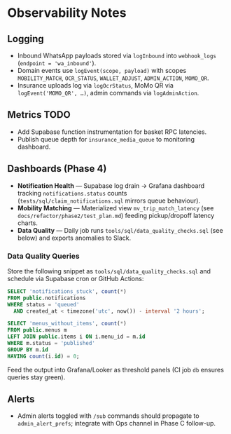 # Observability Notes

## Logging

- Inbound WhatsApp payloads stored via `logInbound` into `webhook_logs`
  (`endpoint = 'wa_inbound'`).
- Domain events use `logEvent(scope, payload)` with scopes `MOBILITY_MATCH`,
  `OCR_STATUS`, `WALLET_ADJUST`, `ADMIN_ACTION`, `MOMO_QR`.
- Insurance uploads log via `logOcrStatus`, MoMo QR via
  `logEvent('MOMO_QR', …)`, admin commands via `logAdminAction`.

## Metrics TODO

- Add Supabase function instrumentation for basket RPC latencies.
- Publish queue depth for `insurance_media_queue` to monitoring dashboard.

## Dashboards (Phase 4)

- **Notification Health** — Supabase log drain → Grafana dashboard tracking
  `notifications.status` counts (`tests/sql/claim_notifications.sql` mirrors
  queue behaviour).
- **Mobility Matching** — Materialized view `mv_trip_match_latency` (see
  `docs/refactor/phase2/test_plan.md`) feeding pickup/dropoff latency charts.
- **Data Quality** — Daily job runs `tools/sql/data_quality_checks.sql` (see
  below) and exports anomalies to Slack.

### Data Quality Queries

Store the following snippet as `tools/sql/data_quality_checks.sql` and schedule
via Supabase cron or GitHub Actions:

```sql
SELECT 'notifications_stuck', count(*)
FROM public.notifications
WHERE status = 'queued'
  AND created_at < timezone('utc', now()) - interval '2 hours';

SELECT 'menus_without_items', count(*)
FROM public.menus m
LEFT JOIN public.items i ON i.menu_id = m.id
WHERE m.status = 'published'
GROUP BY m.id
HAVING count(i.id) = 0;
```

Feed the output into Grafana/Looker as threshold panels (CI job `db` ensures
queries stay green).

## Alerts

- Admin alerts toggled with `/sub` commands should propagate to
  `admin_alert_prefs`; integrate with Ops channel in Phase C follow-up.
